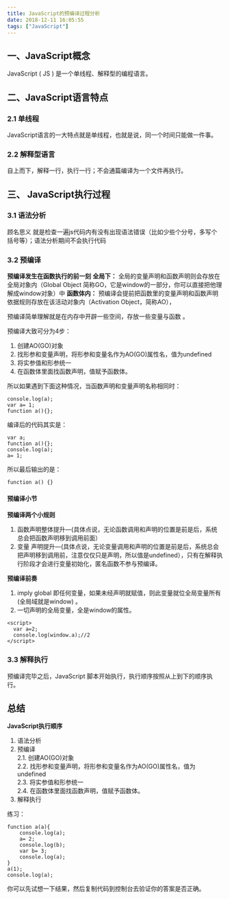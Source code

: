 ```yaml
---
title: JavaScript的预编译过程分析
date: 2018-12-11 16:05:55
tags: ["JavaScript"]
---
```


## 一、JavaScript概念
JavaScript ( JS ) 是一个单线程、解释型的编程语言。


## 二、JavaScript语言特点
### 2.1 单线程
JavaScript语言的一大特点就是单线程，也就是说，同一个时间只能做一件事。
### 2.2 解释型语言
自上而下，解释一行，执行一行；不会通篇编译为一个文件再执行。

## 三、 JavaScript执行过程
### 3.1 语法分析
  顾名思义 就是检查一遍js代码内有没有出现语法错误（比如少些个分号，多写个括号等）；语法分析期间不会执行代码
### 3.2 预编译
**预编译发生在函数执行的前一刻** 
**全局下：**
全局的变量声明和函数声明则会存放在全局对象内（Global Object 简称GO，它是window的一部分，你可以直接把他理解成window对象）中
**函数体内：**
预编译会提前把函数里的变量声明和函数声明依据规则存放在该活动对象内（Activation Object，简称AO），

预编译简单理解就是在内存中开辟一些空间，存放一些变量与函数 。

预编译大致可分为4步：
1. 创建AO(GO)对象
2. 找形参和变量声明，将形参和变量名作为AO(GO)属性名，值为undefined
3. 将实参值和形参统一
4. 在函数体里面找函数声明，值赋予函数体。

所以如果遇到下面这种情况，当函数声明和变量声明名称相同时：
```
console.log(a); 
var a= 1;
function a(){};
```
编译后的代码其实是：
```
var a;
function a(){};
console.log(a);
a= 1;
```
所以最后输出的是：
```
function a() {}
```

#### 预编译小节
**预编译两个小规则**
1. 函数声明整体提升—(具体点说，无论函数调用和声明的位置是前是后，系统总会把函数声明移到调用前面） 
2. 变量 声明提升—(具体点说，无论变量调用和声明的位置是前是后，系统总会把声明移到调用前，注意仅仅只是声明，所以值是undefined），只有在解释执行阶段才会进行变量初始化，匿名函数不参与预编译。

**预编译前奏**
1. imply global 即任何变量，如果未经声明就赋值，则此变量就位全局变量所有(全局域就是window) 。
2. 一切声明的全局变量，全是window的属性。
```
<script>
  var a=2; 
  console.log(window.a);//2
</script>
```

### 3.3 解释执行

预编译完毕之后，JavaScript 脚本开始执行，执行顺序按照从上到下的顺序执行。

## 总结
**JavaScript执行顺序**
1. 语法分析
2. 预编译  
  2.1. 创建AO(GO)对象  
  2.2. 找形参和变量声明，将形参和变量名作为AO(GO)属性名，值为undefined  
  2.3. 将实参值和形参统一  
  2.4. 在函数体里面找函数声明，值赋予函数体。  
3. 解释执行

练习：
```
function a(a){
    console.log(a);
    a= 2;
    console.log(b);
    var b= 3;
    console.log(a);
}
a(1);
console.log(a);
```
你可以先试想一下结果，然后复制代码到控制台去验证你的答案是否正确。
